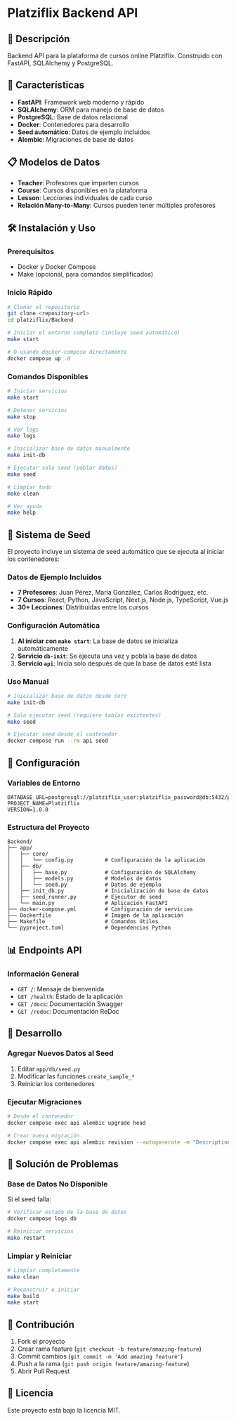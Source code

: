 # Platziflix Backend API

## 🎯 Descripción

Backend API para la plataforma de cursos online Platziflix. Construido con FastAPI, SQLAlchemy y PostgreSQL.

## 🚀 Características

- **FastAPI**: Framework web moderno y rápido
- **SQLAlchemy**: ORM para manejo de base de datos
- **PostgreSQL**: Base de datos relacional
- **Docker**: Contenedores para desarrollo
- **Seed automático**: Datos de ejemplo incluidos
- **Alembic**: Migraciones de base de datos

## 📋 Modelos de Datos

- **Teacher**: Profesores que imparten cursos
- **Course**: Cursos disponibles en la plataforma
- **Lesson**: Lecciones individuales de cada curso
- **Relación Many-to-Many**: Cursos pueden tener múltiples profesores

## 🛠️ Instalación y Uso

### Prerequisitos

- Docker y Docker Compose
- Make (opcional, para comandos simplificados)

### Inicio Rápido

```bash
# Clonar el repositorio
git clone <repository-url>
cd platziflix/Backend

# Iniciar el entorno completo (incluye seed automático)
make start

# O usando docker-compose directamente
docker compose up -d
```

### Comandos Disponibles

```bash
# Iniciar servicios
make start

# Detener servicios
make stop

# Ver logs
make logs

# Inicializar base de datos manualmente
make init-db

# Ejecutar solo seed (poblar datos)
make seed

# Limpiar todo
make clean

# Ver ayuda
make help
```

## 🌱 Sistema de Seed

El proyecto incluye un sistema de seed automático que se ejecuta al iniciar los contenedores:

### Datos de Ejemplo Incluidos

- **7 Profesores**: Juan Pérez, María González, Carlos Rodríguez, etc.
- **7 Cursos**: React, Python, JavaScript, Next.js, Node.js, TypeScript, Vue.js
- **30+ Lecciones**: Distribuidas entre los cursos

### Configuración Automática

1. **Al iniciar con `make start`**: La base de datos se inicializa automáticamente
2. **Servicio `db-init`**: Se ejecuta una vez y pobla la base de datos
3. **Servicio `api`**: Inicia solo después de que la base de datos esté lista

### Uso Manual

```bash
# Inicializar base de datos desde cero
make init-db

# Solo ejecutar seed (requiere tablas existentes)
make seed

# Ejecutar seed desde el contenedor
docker compose run --rm api seed
```

## 🔧 Configuración

### Variables de Entorno

```env
DATABASE_URL=postgresql://platziflix_user:platziflix_password@db:5432/platziflix_db
PROJECT_NAME=Platziflix
VERSION=1.0.0
```

### Estructura del Proyecto

```
Backend/
├── app/
│   ├── core/
│   │   └── config.py          # Configuración de la aplicación
│   ├── db/
│   │   ├── base.py            # Configuración de SQLAlchemy
│   │   ├── models.py          # Modelos de datos
│   │   └── seed.py            # Datos de ejemplo
│   ├── init_db.py             # Inicialización de base de datos
│   ├── seed_runner.py         # Ejecutor de seed
│   └── main.py                # Aplicación FastAPI
├── docker-compose.yml         # Configuración de servicios
├── Dockerfile                 # Imagen de la aplicación
├── Makefile                   # Comandos útiles
└── pyproject.toml             # Dependencias Python
```

## 📊 Endpoints API

### Información General

- `GET /`: Mensaje de bienvenida
- `GET /health`: Estado de la aplicación
- `GET /docs`: Documentación Swagger
- `GET /redoc`: Documentación ReDoc

## 🧪 Desarrollo

### Agregar Nuevos Datos al Seed

1. Editar `app/db/seed.py`
2. Modificar las funciones `create_sample_*`
3. Reiniciar los contenedores

### Ejecutar Migraciones

```bash
# Desde el contenedor
docker compose exec api alembic upgrade head

# Crear nueva migración
docker compose exec api alembic revision --autogenerate -m "Description"
```

## 🚨 Solución de Problemas

### Base de Datos No Disponible

Si el seed falla:

```bash
# Verificar estado de la base de datos
docker compose logs db

# Reiniciar servicios
make restart
```

### Limpiar y Reiniciar

```bash
# Limpiar completamente
make clean

# Reconstruir e iniciar
make build
make start
```

## 📝 Contribución

1. Fork el proyecto
2. Crear rama feature (`git checkout -b feature/amazing-feature`)
3. Commit cambios (`git commit -m 'Add amazing feature'`)
4. Push a la rama (`git push origin feature/amazing-feature`)
5. Abrir Pull Request

## 📄 Licencia

Este proyecto está bajo la licencia MIT.